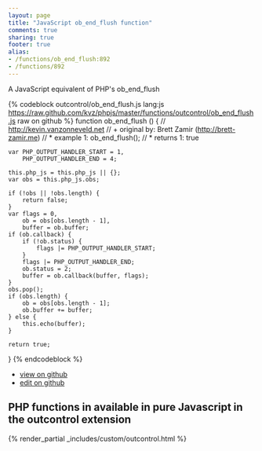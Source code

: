 ```yaml
---
layout: page
title: "JavaScript ob_end_flush function"
comments: true
sharing: true
footer: true
alias:
- /functions/ob_end_flush:892
- /functions/892
---
```

<!-- Generated by Rakefile:build -->
A JavaScript equivalent of PHP's ob_end_flush

{% codeblock outcontrol/ob_end_flush.js lang:js https://raw.github.com/kvz/phpjs/master/functions/outcontrol/ob_end_flush.js raw on github %}
function ob_end_flush () {
    // http://kevin.vanzonneveld.net
    // +   original by: Brett Zamir (http://brett-zamir.me)
    // *     example 1: ob_end_flush();
    // *     returns 1: true

    var PHP_OUTPUT_HANDLER_START = 1,
        PHP_OUTPUT_HANDLER_END = 4;

    this.php_js = this.php_js || {};
    var obs = this.php_js.obs;

    if (!obs || !obs.length) {
        return false;
    }
    var flags = 0,
        ob = obs[obs.length - 1],
        buffer = ob.buffer;
    if (ob.callback) {
        if (!ob.status) {
            flags |= PHP_OUTPUT_HANDLER_START;
        }
        flags |= PHP_OUTPUT_HANDLER_END;
        ob.status = 2;
        buffer = ob.callback(buffer, flags);
    }
    obs.pop();
    if (obs.length) {
        ob = obs[obs.length - 1];
        ob.buffer += buffer;
    } else {
        this.echo(buffer);
    }

    return true;
}
{% endcodeblock %}

 - [view on github](https://github.com/kvz/phpjs/blob/master/functions/outcontrol/ob_end_flush.js)
 - [edit on github](https://github.com/kvz/phpjs/edit/master/functions/outcontrol/ob_end_flush.js)

## PHP functions in available in pure Javascript in the outcontrol extension
{% render_partial _includes/custom/outcontrol.html %}
